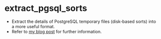 # extract_pgsql_sorts

* Extract the details of PostgreSQL temporary files (disk-based sorts) into a more useful format.
* Refer to [my blog post](https://cetre.co.uk/blog/postgresql-tuning-ensuring-that-as-many-sorts-as-possible-are-done-in-memory-and-not-on-disk/) for further information. 
